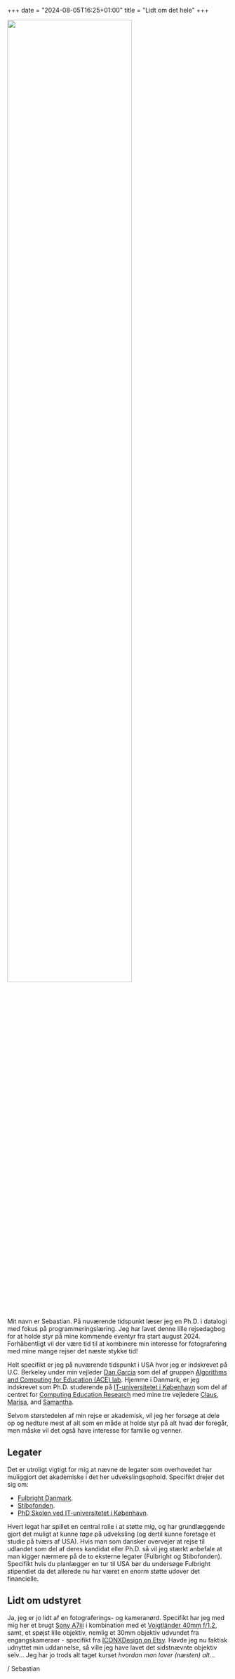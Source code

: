 +++
date = "2024-08-05T16:25+01:00"
title = "Lidt om det hele"
+++

<img style="width:75%;padding-bottom:20px;" src="/photos/landing.jpg" />

Mit navn er Sebastian. På nuværende tidspunkt læser jeg en Ph.D. i datalogi med fokus på programmeringslæring. Jeg har lavet denne lille rejsedagbog for at holde styr på mine kommende eventyr fra start august 2024. Forhåbentligt vil der være tid til at kombinere min interesse for fotografering med mine mange rejser det næste stykke tid!

Helt specifikt er jeg på nuværende tidspunkt i USA hvor jeg er indskrevet på U.C. Berkeley under min vejleder [Dan Garcia](https://www2.eecs.berkeley.edu/Faculty/Homepages/garcia.html) som del af gruppen [Algorithms and Computing for Education (ACE) lab](https://acelab.berkeley.edu/). Hjemme i Danmark, er jeg indskrevet som Ph.D. studerende på [IT-universitetet i København](https://itu.dk/) som del af centret for [Computing Education Research](https://ccer.itu.dk/) med mine tre vejledere [Claus](https://www.itu.dk/people/brabrand/), [Marisa](https://pure.itu.dk/en/persons/marisa-cohn), and [Samantha](https://anthropology.ku.dk/staff/assistant-professor-and-postdoc/?pure=en/persons/644380).

Selvom størstedelen af min rejse er akademisk, vil jeg her forsøge at dele op og nedture mest af alt som en måde at holde styr på alt hvad der foregår, men måske vil det også have interesse for familie og venner.

## Legater

Det er utroligt vigtigt for mig at nævne de legater som overhovedet har muliggjort det akademiske i det her udvekslingsophold. Specifikt drejer det sig om:

- [Fulbright Danmark](https://fulbrightcenter.dk).
- [Stibofonden](https://www.stibofonden.dk).
- [PhD Skolen ved IT-universitetet i København](https://en.itu.dk/Research/PhD-Programme).

Hvert legat har spillet en central rolle i at støtte mig, og har grundlæggende gjort det muligt at kunne *tage* på udveksling (og dertil kunne foretage et studie på tværs af USA). Hvis man som dansker overvejer at rejse til udlandet som del af deres kandidat eller Ph.D. så vil jeg stærkt anbefale at man kigger nærmere på de to eksterne legater (Fulbright og Stibofonden). Specifikt hvis du planlægger en tur til USA bør du undersøge Fulbright stipendiet da det allerede nu har været en enorm støtte udover det financielle.

## Lidt om udstyret

Ja, jeg er jo lidt af en fotograferings- og kameranørd. Specifikt har jeg med mig her et brugt [Sony A7iii](https://electronics.sony.com/imaging/interchangeable-lens-cameras/full-frame/p/ilce7m3-b) i kombination med et [Voigtländer 40mm f/1.2](https://www.voigtlaender.de/lenses/e-mount/40mm-11-2-nokton-aspherical/?lang=en), samt, et spøjst lille objektiv, nemlig et 30mm objektiv udvundet fra engangskameraer - specifikt fra [ICONXDesign on Etsy](https://www.etsy.com/dk-en/listing/1649901113/disposable-camera-lens-for-sony-e-mount?click_key=207ea6a32c457c5fdc93d0afc263e17b0b2a931c%3A1649901113&click_sum=5aa725ab&ref=shop_home_feat_1). Havde jeg nu faktisk udnyttet min uddannelse, så ville jeg have lavet det sidstnævnte objektiv selv... Jeg har jo trods alt taget kurset *hvordan man laver (næsten) alt*...



/ Sebastian
